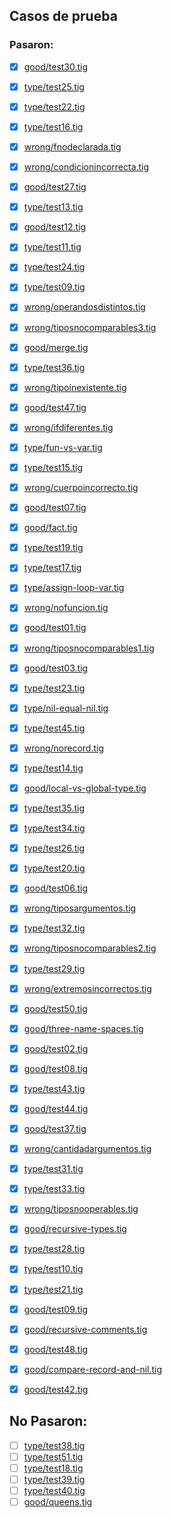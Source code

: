 ## Casos de prueba

### Pasaron:

- [x] [good/test30.tig](good/test30.tig)
- [x] [type/test25.tig](type/test25.tig)
- [x] [type/test22.tig](type/test22.tig)
- [x] [type/test16.tig](type/test16.tig)
- [x] [wrong/fnodeclarada.tig](wrong/fnodeclarada.tig)
- [x] [wrong/condicionincorrecta.tig](wrong/condicionincorrecta.tig)
- [x] [good/test27.tig](good/test27.tig)
- [x] [type/test13.tig](type/test13.tig)
- [x] [good/test12.tig](good/test12.tig)
- [x] [type/test11.tig](type/test11.tig)
- [x] [type/test24.tig](type/test24.tig)
- [x] [type/test09.tig](type/test09.tig)
- [x] [wrong/operandosdistintos.tig](wrong/operandosdistintos.tig)
- [x] [wrong/tiposnocomparables3.tig](wrong/tiposnocomparables3.tig)
- [x] [good/merge.tig](good/merge.tig)
- [x] [type/test36.tig](type/test36.tig)
- [x] [wrong/tipoinexistente.tig](wrong/tipoinexistente.tig)
- [x] [good/test47.tig](good/test47.tig)
- [x] [wrong/ifdiferentes.tig](wrong/ifdiferentes.tig)
- [x] [type/fun-vs-var.tig](type/fun-vs-var.tig)
- [x] [type/test15.tig](type/test15.tig)
- [x] [wrong/cuerpoincorrecto.tig](wrong/cuerpoincorrecto.tig)
- [x] [good/test07.tig](good/test07.tig)
- [x] [good/fact.tig](good/fact.tig)
- [x] [type/test19.tig](type/test19.tig)
- [x] [type/test17.tig](type/test17.tig)
- [x] [type/assign-loop-var.tig](type/assign-loop-var.tig)
- [x] [wrong/nofuncion.tig](wrong/nofuncion.tig)
- [x] [good/test01.tig](good/test01.tig)
- [x] [wrong/tiposnocomparables1.tig](wrong/tiposnocomparables1.tig)
- [x] [good/test03.tig](good/test03.tig)
- [x] [type/test23.tig](type/test23.tig)
- [x] [type/nil-equal-nil.tig](type/nil-equal-nil.tig)
- [x] [type/test45.tig](type/test45.tig)
- [x] [wrong/norecord.tig](wrong/norecord.tig)
- [x] [type/test14.tig](type/test14.tig)
- [x] [good/local-vs-global-type.tig](good/local-vs-global-type.tig)
- [x] [type/test35.tig](type/test35.tig)
- [x] [type/test34.tig](type/test34.tig)
- [x] [type/test26.tig](type/test26.tig)
- [x] [type/test20.tig](type/test20.tig)
- [x] [good/test06.tig](good/test06.tig)
- [x] [wrong/tiposargumentos.tig](wrong/tiposargumentos.tig)
- [x] [type/test32.tig](type/test32.tig)
- [x] [wrong/tiposnocomparables2.tig](wrong/tiposnocomparables2.tig)
- [x] [type/test29.tig](type/test29.tig)
- [x] [wrong/extremosincorrectos.tig](wrong/extremosincorrectos.tig)
- [x] [good/test50.tig](good/test50.tig)
- [x] [good/three-name-spaces.tig](good/three-name-spaces.tig)
- [x] [good/test02.tig](good/test02.tig)
- [x] [good/test08.tig](good/test08.tig)
- [x] [type/test43.tig](type/test43.tig)
- [x] [good/test44.tig](good/test44.tig)
- [x] [good/test37.tig](good/test37.tig)
- [x] [wrong/cantidadargumentos.tig](wrong/cantidadargumentos.tig)
- [x] [type/test31.tig](type/test31.tig)
- [x] [type/test33.tig](type/test33.tig)
- [x] [wrong/tiposnooperables.tig](wrong/tiposnooperables.tig)
- [x] [good/recursive-types.tig](good/recursive-types.tig)
- [x] [type/test28.tig](type/test28.tig)
- [x] [type/test10.tig](type/test10.tig)
- [x] [type/test21.tig](type/test21.tig)
- [x] [good/test09.tig](good/test09.tig)
- [x] [good/recursive-comments.tig](good/recursive-comments.tig)
- [x] [good/test48.tig](good/test48.tig)
- [x] [good/compare-record-and-nil.tig](good/compare-record-and-nil.tig)
- [x] [good/test42.tig](good/test42.tig)


## No Pasaron:

- [ ] [type/test38.tig](type/test38.tig)
- [ ] [type/test51.tig](type/test51.tig)
- [ ] [type/test18.tig](type/test18.tig)
- [ ] [type/test39.tig](type/test39.tig)
- [ ] [type/test40.tig](type/test40.tig)
- [ ] [good/queens.tig](good/queens.tig)
